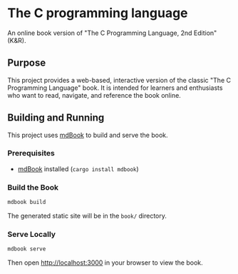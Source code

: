 # The C programming language

An online book version of "The C Programming Language, 2nd Edition" (K&R).

## Purpose

This project provides a web-based, interactive version of the classic "The C Programming Language" book. It is intended for learners and enthusiasts who want to read, navigate, and reference the book online.

## Building and Running

This project uses [mdBook](https://github.com/rust-lang/mdBook) to build and serve the book.

### Prerequisites

- [mdBook](https://github.com/rust-lang/mdBook) installed (`cargo install mdbook`)

### Build the Book

```sh
mdbook build
```

The generated static site will be in the `book/` directory.

### Serve Locally

```sh
mdbook serve
```

Then open [http://localhost:3000](http://localhost:3000) in your browser to view the book.


